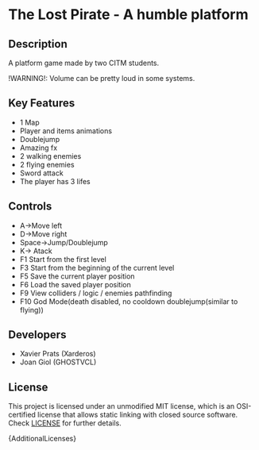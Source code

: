 # The Lost Pirate - A humble platform

## Description

A platform game made by two CITM students.

!WARNING!: Volume can be pretty loud in some systems.

## Key Features

 - 1 Map
 - Player and items animations
 - Doublejump
 - Amazing fx
 - 2 walking enemies
 - 2 flying enemies
 - Sword attack
 - The player has 3 lifes
 
## Controls

 - A->Move left
 - D->Move right
 - Space->Jump/Doublejump
 - K-> Atack
 - F1 Start from the first level
 - F3 Start from the beginning of the current level
 - F5 Save the current player position
 - F6 Load the saved player position
 - F9 View colliders / logic / enemies pathfinding
 - F10 God Mode(death disabled, no cooldown doublejump(similar to flying))

## Developers

 - Xavier Prats (Xarderos)
 - Joan Giol (GHOSTVCL)


## License

This project is licensed under an unmodified MIT license, which is an OSI-certified license that allows static linking with closed source software. Check [LICENSE](LICENSE) for further details.

{AdditionalLicenses}
